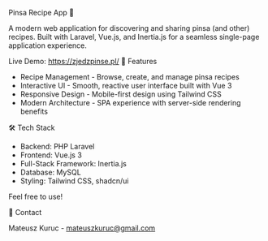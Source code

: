 Pinsa Recipe App 🍕

A modern web application for discovering and sharing pinsa (and other) recipes. Built with Laravel, Vue.js, and Inertia.js for a seamless single-page application experience.

Live Demo: https://zjedzpinse.pl/
🚀 Features

- Recipe Management - Browse, create, and manage pinsa recipes
- Interactive UI - Smooth, reactive user interface built with Vue 3
- Responsive Design - Mobile-first design using Tailwind CSS
- Modern Architecture - SPA experience with server-side rendering benefits


🛠️ Tech Stack

- Backend: PHP Laravel
- Frontend: Vue.js 3
- Full-Stack Framework: Inertia.js
- Database: MySQL
- Styling: Tailwind CSS, shadcn/ui

Feel free to use!

📧 Contact

Mateusz Kuruc - mateuszkuruc@gmail.com
